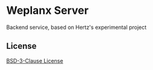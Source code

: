 # Weplanx Server

Backend service, based on Hertz's experimental project

## License

[BSD-3-Clause License](https://github.com/weplanx/server/blob/main/LICENSE)